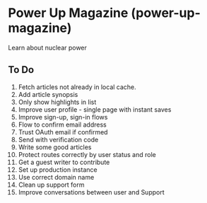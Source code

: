 # Power Up Magazine (power-up-magazine)

Learn about nuclear power

## To Do

1. Fetch articles not already in local cache.
1. Add article synopsis
1. Only show highlights in list
1. Improve user profile - single page with instant saves
1. Improve sign-up, sign-in flows
1. Flow to confirm email address
1. Trust OAuth email if confirmed
1. Send with verification code
1. Write some good articles
1. Protect routes correctly by user status and role
1. Get a guest writer to contribute
1. Set up production instance
1. Use correct domain name
1. Clean up support form
1. Improve conversations between user and Support

